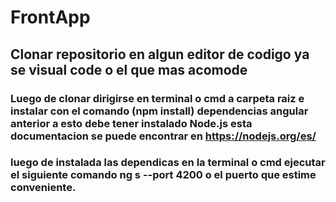 # FrontApp

## Clonar repositorio en algun editor de codigo ya se visual code o el que mas acomode

### Luego de clonar dirigirse en terminal o cmd a carpeta raiz e instalar con el comando (npm install) dependencias angular anterior a esto debe tener instalado Node.js esta documentacion se puede encontrar en https://nodejs.org/es/ 

### luego de instalada las dependicas en la terminal o cmd ejecutar el siguiente comando ng s --port 4200 o el puerto que estime conveniente.






